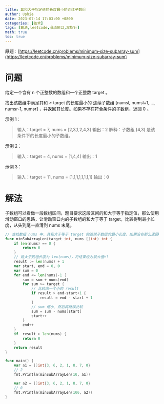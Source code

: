```yaml
---
title: 其和大于指定值的长度最小的连续子数组
author: Uphie
date: 2023-07-14 17:03:00 +0800
categories: [技术]
tags: [算法,leetcode,滑动窗口,双指针]
math: true
toc: true
---
```


原题：[https://leetcode.cn/problems/minimum-size-subarray-sum](https://leetcode.cn/problems/minimum-size-subarray-sum)

# 问题

给定一个含有 n 个正整数的数组和一个正整数 target 。

找出该数组中满足其和 ≥ target 的长度最小的 连续子数组 [numsl, numsl+1, ..., numsr-1, numsr] ，并返回其长度。如果不存在符合条件的子数组，返回 0 。

示例 1：

> 输入：target = 7, nums = [2,3,1,2,4,3]
输出：2
解释：子数组 [4,3] 是该条件下的长度最小的子数组。

示例 2：

>输入：target = 4, nums = [1,4,4]
输出：1

示例 3：

>输入：target = 11, nums = [1,1,1,1,1,1,1,1]
输出：0

# 解法

子数组可以看做一段数组区间，题目要求这段区间的和大于等于指定值，那么使用滑动窗口的思路，让滑动窗口内的子数组的和大于等于 target，比较得到最小长度，从头到尾一直滑到 nums 末尾。
```go
// 查找数组 nums 中，其和大于等于 target 的连续子数组的最小长度，如果没有那么返回0
func minSubArrayLen(target int, nums []int) int {
	if len(nums) == 0 {
		return 0
	}
	// 最大子数组长度为 len(nums)，将结果设为最大值+1
	result := len(nums) + 1
	var start, end = 0, 0
	var sum = 0
	for end <= len(nums)-1 {
		sum = sum + nums[end]
		for sum >= target {
			// 比较出一个小的 result
			if result > end-start+1 {
				result = end - start + 1
			}
			// sum 缩小，然后再继续比较
			sum = sum - nums[start]
			start++
		}
		end++
	}
	if  result > len(nums) {
		return 0
	}
	return result
}

func main() {
	var a1 = []int{3, 6, 2, 1, 8, 7, 0}
    // 2
	fmt.Println(minSubArrayLen(10, a1))

	var a2 = []int{3, 6, 2, 1, 8, 7, 0}
    // 0
	fmt.Println(minSubArrayLen(100, a2))
}
```